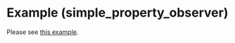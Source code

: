 # Example (simple_property_observer)

Please see [this example](https://github.com/ibako/simple_property_observer/tree/main/example).
